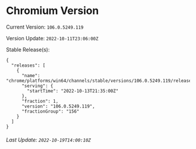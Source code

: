 # Chromium Version

Current Version: `106.0.5249.119`

Version Update: `2022-10-11T23:06:00Z`

Stable Release(s):
```
{
  "releases": [
    {
      "name": "chrome/platforms/win64/channels/stable/versions/106.0.5249.119/releases/1665696900",
      "serving": {
        "startTime": "2022-10-13T21:35:00Z"
      },
      "fraction": 1,
      "version": "106.0.5249.119",
      "fractionGroup": "156"
    }
  ]
}
```

###### Last Update: `2022-10-19T14:00:10Z`
